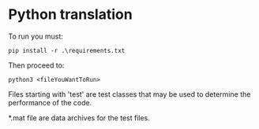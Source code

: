 # Python translation

To run you must:

    pip install -r .\requirements.txt

Then proceed to:

    python3 <fileYouWantToRun>

Files starting with 'test' are test classes that may be used to determine the performance of the code.

*.mat file are data archives for the test files.